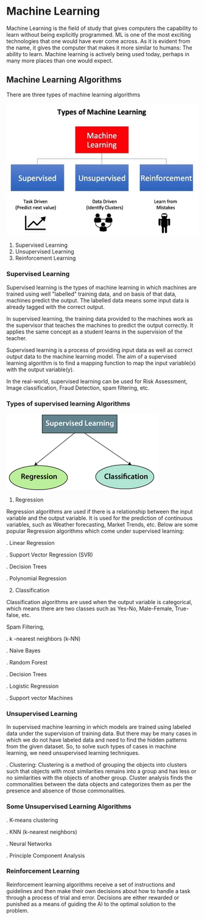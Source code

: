 # Machine Learning 

Machine Learning is the field of study that gives computers the capability to learn without being explicitly programmed. ML is one of the most exciting technologies that one would have ever come across. As it is evident from the name, it gives the computer that makes it more similar to humans: The ability to learn. Machine learning is actively being used today, perhaps in many more places than one would expect.

## Machine Learning Algorithms
There are three types of machine learning algorithms


![](https://github.com/ashish3107k/Machine-learning-ML-/blob/main/Images/mln1.jpg)



1. Supervised Learning
2. Unsupervised Learning
3. Reinforcement Learning

### Supervised Learning
Supervised learning is the types of machine learning in which machines are trained using well "labelled" training data, and on basis of that data, machines predict the output. The labelled data means some input data is already tagged with the correct output.

In supervised learning, the training data provided to the machines work as the supervisor that teaches the machines to predict the output correctly. It applies the same concept as a student learns in the supervision of the teacher.

Supervised learning is a process of providing input data as well as correct output data to the machine learning model. The aim of a supervised learning algorithm is to find a mapping function to map the input variable(x) with the output variable(y).

In the real-world, supervised learning can be used for Risk Assessment, Image classification, Fraud Detection, spam filtering, etc.


### Types of supervised learning Algorithms

![](https://github.com/ashish3107k/Machine-learning-ML-/blob/main/Images/slt.png)

1. Regression

Regression algorithms are used if there is a relationship between the input variable and the output variable. It is used for the prediction of continuous variables, such as Weather forecasting, Market Trends, etc. Below are some popular Regression algorithms which come under supervised learning:

. Linear Regression

. Support Vector Regression (SVR)

. Decision Trees

. Polynomial Regression

2. Classification

Classification algorithms are used when the output variable is categorical, which means there are two classes such as Yes-No, Male-Female, True-false, etc.

Spam Filtering,

. k -nearest neighbors (k-NN)

. Naive Bayes

. Random Forest

. Decision Trees

. Logistic Regression

. Support vector Machines

### Unsupervised Learning

In supervised machine learning in which models are trained using labeled data under the supervision of training data. But there may be many cases in which we do not have labeled data and need to find the hidden patterns from the given dataset. So, to solve such types of cases in machine learning, we need unsupervised learning techniques.

. Clustering: Clustering is a method of grouping the objects into clusters such that objects with most similarities remains into a group and has less or no similarities with the objects of another group. Cluster analysis finds the commonalities between the data objects and categorizes them as per the presence and absence of those commonalities.

### Some Unsupervised Learning Algorithms

. K-means clustering

. KNN (k-nearest neighbors)

. Neural Networks

. Principle Component Analysis 

### Reinforcement Learning

 Reinforcement learning algorithms receive a set of instructions and guidelines and then make their own decisions about how to handle a task through a process of trial and error. Decisions are either rewarded or punished as a means of guiding the AI to the optimal solution to the problem.





 
